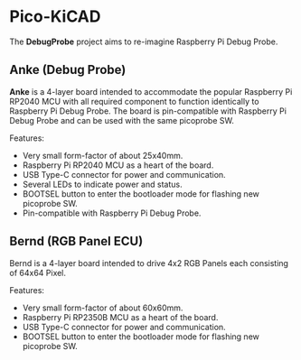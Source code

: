 # Pico-KiCAD

The **DebugProbe** project aims to re-imagine Raspberry Pi Debug Probe.

## Anke (Debug Probe)

**Anke** is a 4-layer board intended to accommodate the popular Raspberry Pi RP2040 MCU with all required component to function identically to Raspberry Pi Debug Probe. The board is pin-compatible with Raspberry Pi Debug Probe and can be used with the same picoprobe SW.

Features:

- Very small form-factor of about 25x40mm.
- Raspberry Pi RP2040 MCU as a heart of the board.
- USB Type-C connector for power and communication.
- Several LEDs to indicate power and status.
- BOOTSEL button to enter the bootloader mode for flashing new picoprobe SW.
- Pin-compatible with Raspberry Pi Debug Probe.

## Bernd (RGB Panel ECU)

Bernd is a 4-layer board intended to drive 4x2 RGB Panels each consisting of 64x64 Pixel.

Features:

- Very small form-factor of about 60x60mm.
- Raspberry Pi RP2350B MCU as a heart of the board.
- USB Type-C connector for power and communication.
- BOOTSEL button to enter the bootloader mode for flashing new picoprobe SW.
